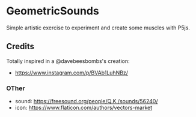 # GeometricSounds

Simple artistic exercise to experiment and create some muscles with P5js.

## Credits

Totally inspired in a @davebeesbombs's creation:

- https://www.instagram.com/p/BVAb1LuhNBz/

### OTher

- sound: https://freesound.org/people/Q.K./sounds/56240/
- icon: https://www.flaticon.com/authors/vectors-market

